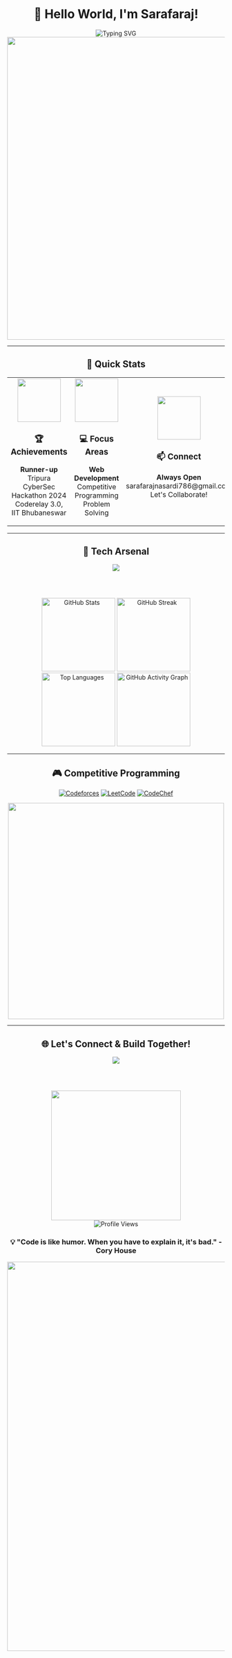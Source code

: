 <div align="center">

# 🌟 Hello World, I'm Sarafaraj! 

<img src="https://readme-typing-svg.herokuapp.com?font=Fira+Code&weight=600&size=28&duration=3000&pause=1000&color=58A6FF&background=0D111700&center=true&vCenter=true&multiline=true&repeat=false&width=600&height=100&lines=Full+Stack+Developer;Competitive+Programmer;" alt="Typing SVG" />

<img src="https://user-images.githubusercontent.com/74038190/212284100-561aa473-3905-4a80-b561-0d28506553ee.gif" width="700">

---

## 🎯 Quick Stats

<div align="center">

<table>
<tr>
<td align="center" width="33%">
<img src="https://user-images.githubusercontent.com/74038190/212284087-bbe7e430-757e-4901-90bf-4cd2ce3e1852.gif" width="100">
<h3>🏆 Achievements</h3>
<p><strong>Runner-up</strong><br/>Tripura CyberSec Hackathon 2024<br/>Coderelay 3.0, IIT Bhubaneswar</p>
</td>
<td align="center" width="33%">
<img src="https://user-images.githubusercontent.com/74038190/212284115-f47cd8ff-2ffb-4b04-b5bf-4d1c14c0247f.gif" width="100">
<h3>💻 Focus Areas</h3>
<p><strong>Web Development</strong><br/>Competitive Programming<br/>Problem Solving</p>
</td>
<td align="center" width="33%">
<img src="https://user-images.githubusercontent.com/74038190/212284158-e840e285-664b-44d7-b79b-e264b5e54825.gif" width="100">
<h3>📫 Connect</h3>
<p><strong>Always Open</strong><br/>sarafarajnasardi786@gmail.com<br/>Let's Collaborate!</p>
</td>
</tr>
</table>

</div>

---

## 🚀 Tech Arsenal

<div align="center">

<img src="https://skillicons.dev/icons?i=cpp,js,dart,react,nodejs,express,mongodb,mysql,flutter,git,github,vscode&perline=6" />

<br/><br/>

<img src="https://github-readme-stats.vercel.app/api?username=sarafarajnasardi&show_icons=true&theme=tokyonight&hide_border=true&bg_color=0D1117&title_color=58A6FF&icon_color=58A6FF&text_color=C9D1D9&count_private=true&include_all_commits=true" alt="GitHub Stats" height="170"/>
<img src="https://github-readme-streak-stats.herokuapp.com?user=sarafarajnasardi&theme=tokyonight&hide_border=true&background=0D1117&stroke=58A6FF&ring=58A6FF&fire=58A6FF&currStreakLabel=C9D1D9" alt="GitHub Streak" height="170"/>

<img src="https://github-readme-stats.vercel.app/api/top-langs?username=sarafarajnasardi&show_icons=true&locale=en&layout=compact&theme=tokyonight&hide_border=true&bg_color=0D1117&title_color=58A6FF&text_color=C9D1D9" alt="Top Languages" height="170"/>
<img src="https://github-readme-activity-graph.vercel.app/graph?username=sarafarajnasardi&theme=tokyo-night&bg_color=0D1117&color=58A6FF&line=58A6FF&point=C9D1D9&area=true&hide_border=true" alt="GitHub Activity Graph" height="170"/>

</div>

---

## 🎮 Competitive Programming

<div align="center">

[![Codeforces](https://img.shields.io/badge/Codeforces-1F8ACB?style=for-the-badge&logo=codeforces&logoColor=white)](https://codeforces.com/profile/sarafarajnasardi)
[![LeetCode](https://img.shields.io/badge/LeetCode-FFA116?style=for-the-badge&logo=leetcode&logoColor=black)](https://leetcode.com/u/Sarafaraj/)
[![CodeChef](https://img.shields.io/badge/CodeChef-5B4638?style=for-the-badge&logo=codechef&logoColor=white)](https://www.codechef.com/users/sarafarajn)

<img src="https://user-images.githubusercontent.com/74038190/212284136-03988914-d899-44b4-b1d9-4eeccf656e44.gif" width="500">

</div>

---

## 🌐 Let's Connect & Build Together!

<div align="center">

<a href="https://linkedin.com/in/sarafaraj-nasardi-7722b31b3">
<img src="https://img.shields.io/badge/LinkedIn-0A66C2?style=for-the-badge&logo=linkedin&logoColor=white&borderRadius=50" />
</a>

<br/><br/>

<img src="https://user-images.githubusercontent.com/74038190/212284119-fbfd994d-8c2a-4a07-a75f-84e513833c1c.gif" width="300">

<br/>

<img src="https://komarev.com/ghpvc/?username=sarafarajnasardi&style=for-the-badge&color=58A6FF&label=Profile+Views" alt="Profile Views"/>

<h3>💡 "Code is like humor. When you have to explain it, it's bad." - Cory House</h3>

<img src="https://user-images.githubusercontent.com/74038190/212284100-561aa473-3905-4a80-b561-0d28506553ee.gif" width="900">

</div>
